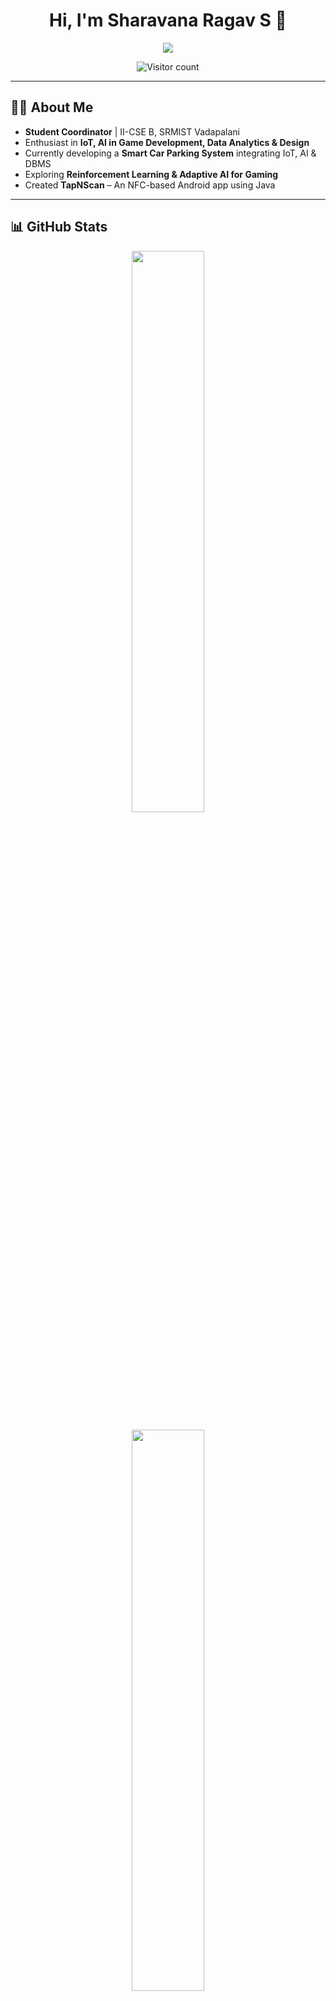 # <h1 align="center">Hi, I'm Sharavana Ragav S 👋</h1>

<p align="center">
  <img src="https://readme-typing-svg.herokuapp.com?font=Fira+Code&size=22&pause=1000&color=38C2FF&center=true&vCenter=true&width=435&lines=Hello+World!+%F0%9F%91%8B;Welcome+to+my+GitHub+Profile!;Happy+Coding!">
</p>

<p align="center">
  <img src="https://komarev.com/ghpvc/?username=sharavana07&label=Profile+Views&color=0e75b6&style=flat-square" alt="Visitor count">
</p>

---

## 🙋‍♂️ About Me  

- **Student Coordinator** | II-CSE B, SRMIST Vadapalani  
- Enthusiast in **IoT, AI in Game Development, Data Analytics & Design**  
- Currently developing a **Smart Car Parking System** integrating IoT, AI & DBMS  
- Exploring **Reinforcement Learning & Adaptive AI for Gaming**  
- Created **TapNScan** – An NFC-based Android app using Java  

---

## 📊 GitHub Stats  

<p align="center">
  <img src="https://github-readme-stats.vercel.app/api?username=sharavana07&show_icons=true&theme=dark&hide_border=true" width="48%">
</p>

<p align="center">
  <img src="https://github-readme-stats.vercel.app/api/top-langs/?username=sharavana07&layout=compact&theme=dark&hide_border=true" width="48%">
</p>

---

## 💻 Tech Stack  

| Category  | Technologies |
|-----------|-------------|
| **Programming Languages** | Python, Java, C, HTML, CSS |
| **Frameworks & Libraries** | Bootstrap, React (Learning) |
| **Databases** | MySQL, Firebase |
| **IoT & Embedded Systems** | ESP32, Wokwi, Arduino |
| **AI & Machine Learning** | Reinforcement Learning (Exploring) |
| **Android Development** | Java, Android Studio |
| **Data Analytics & Visualization** | Power BI |
| **Design & UI/UX** | Canva, Photoshop, Figma |

---

## 🚀 Key Projects  

- **TapNScan** – NFC-based Android app built with Java.  
- **Smart Car Parking System** – AI-driven IoT solution for optimized parking.  
- **Restaurant Website** – Responsive web design using HTML & CSS.  
- **GitHub Portfolio Website** – Personal branding site powered by Bootstrap.  

---

## 🏆 Roles & Achievements  

- **Student Coordinator** – II-CSE B, SRMIST Vadapalani  
- **Freelance Web Designer** – Developed a playschool website  

---

## 🌱 Current Focus  

- **Data Structures & Algorithms** – Enhancing problem-solving & efficiency  
- **Data Visualization** – Interactive dashboards with **Power BI**  
- **AI in Gaming** – Exploring **Reinforcement Learning** for Dynamic Difficulty Adjustment  
- **IoT & Embedded Systems** – Implementing Smart Car Parking System  

---

## 📬 Connect with Me  

[![LinkedIn](https://img.shields.io/badge/LinkedIn-Connect-blue?style=flat&logo=linkedin)](https://www.linkedin.com/in/sharavana-ragav-444665344)  
[![Mail](https://img.shields.io/badge/Email-Contact-red?style=flat&logo=gmail)](mailto:sharavanaragav@gmail.com)  

---

## 🛠 Tools & IDEs  

<p align="center">
  <img src="https://skillicons.dev/icons?i=vs,vscode,figma,ps,github,git,androidstudio,html,css,bootstrap,c,cpp,windows" alt="Tools I Use">
</p>

---

## 🤖 AI & Automation  

I leverage **AI tools** such as **ChatGPT** for research, brainstorming, and task automation to enhance productivity.

---

## 🔥 GitHub Activity  

<p align="center">
  <img src="https://github-readme-activity-graph.vercel.app/graph?username=sharavana07&theme=github-dark" width="95%">
</p>

---

## 💡 Quote of the Day  

![Quote](https://quotes-github-readme.vercel.app/api?type=horizontal&theme=dark)

---

💙 **Thank You for Visiting My Profile!** 🚀  
